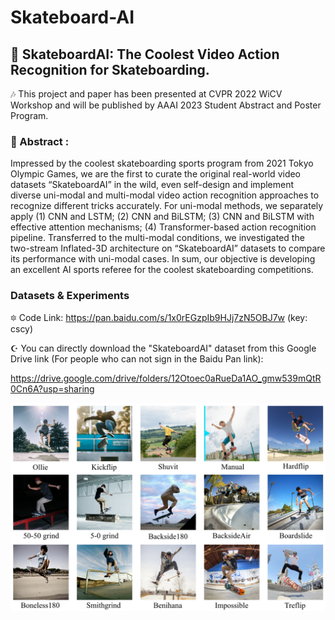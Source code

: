 # Skateboard-AI
## :purple_heart: SkateboardAI: The Coolest Video Action Recognition for Skateboarding.
:notes: This project and paper has been presented at CVPR 2022 WiCV Workshop and will be published by AAAI 2023 Student Abstract and Poster Program. 
### 🤩 Abstract :
Impressed by the coolest skateboarding sports program from 2021 Tokyo Olympic Games, we are the first to curate the original real-world video datasets “SkateboardAI” in the wild, even self-design and implement diverse uni-modal and multi-modal video action recognition approaches to recognize different tricks accurately. For uni-modal methods, we separately apply (1) CNN and LSTM; (2) CNN and BiLSTM; (3) CNN and BiLSTM with effective attention mechanisms; (4) Transformer-based action recognition pipeline. Transferred to the multi-modal conditions, we investigated the two-stream Inflated-3D architecture on “SkateboardAI” datasets to compare its performance with uni-modal cases. In sum, our objective is developing an excellent AI sports referee for the coolest skateboarding competitions.

### Datasets & Experiments 
🔯 Code Link: https://pan.baidu.com/s/1x0rEGzpIb9HJj7zN5OBJ7w (key: cscy)

☪️ You can directly download the "SkateboardAI" dataset from this Google Drive link (For people who can not sign in the Baidu Pan link): 

https://drive.google.com/drive/folders/12Otoec0aRueDa1AO_gmw539mQtR0Cn6A?usp=sharing   

![image](https://github.com/2000222/Skateboard-AI/blob/main/1.png)

